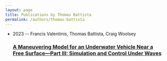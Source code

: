 ```yaml
---
layout: page
title: Publications by Thomas Battista
permalink: /authors/thomas-battista
---
```


<ul class="post-list">
<li><span class='post-meta'>2023 -- Francis Valentinis, Thomas Battista, Craig Woolsey</span><h3><a class='post-link' href="{{ site.baseurl }}/a-maneuvering-model-for-an-underwater-vehicle-near-a-free-surface-part-iii-simulation-and-control-under-waves">A Maneuvering Model for an Underwater Vehicle Near a Free Surface—Part III: Simulation and Control Under Waves</a></h3></li>

</ul>
